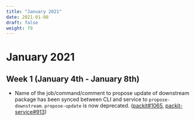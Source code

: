 ```yaml
---
title: "January 2021"
date: 2021-01-08
draft: false
weight: 79
---
```


# January 2021

## Week 1 (January 4th - January 8th)

- Name of the job/command/comment to propose update of downstream package has been synced
  between CLI and service to `propose-downstream`.
  `propose-update` is now deprecated. ([packit#1065](https://github.com/packit-service/packit/pull/1065), [packit-service#913](https://github.com/packit/packit-service/pull/913))
